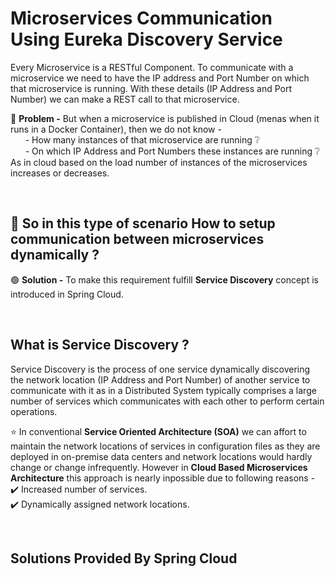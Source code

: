 # Microservices Communication Using Eureka Discovery Service
Every Microservice is a RESTful Component. To communicate with a microservice we need to have the IP address and Port Number on which that microservice is running. With these details (IP Address and Port Number) we can make a REST call to that microservice.

🔴 **Problem -** But when a microservice is published in Cloud (menas when it runs in a Docker Container), then we do not know -  
&nbsp;&nbsp;&nbsp;&nbsp;&nbsp; - How many instances of that microservice are running :grey_question:  
&nbsp;&nbsp;&nbsp;&nbsp;&nbsp; - On which IP Address and Port Numbers these instances are running :grey_question:  
As in cloud based on the load number of instances of the microservices increases or decreases.

<br/>

## :thinking: So in this type of scenario How to setup communication between microservices dynamically ?  
🟢 **Solution -** To make this requirement fulfill **Service Discovery** concept is introduced in Spring Cloud.

<br/>

## What is Service Discovery ?
Service Discovery is the process of one service dynamically discovering the network location (IP Address and Port Number) of another service to communicate with it as in a Distributed System typically comprises a large number of services which communicates with each other to perform certain operations.

:star: In conventional **Service Oriented Architecture (SOA)** we can affort to maintain the network locations of services in configuration files as they are deployed in on-premise data centers and network locations would hardly change or change infrequently.
However in **Cloud Based Microservices Architecture** this approach is nearly inpossible due to following reasons -  
:heavy_check_mark: Increased number of services.  
:heavy_check_mark: Dynamically assigned network locations.

<br/>

## Solutions Provided By Spring Cloud  



